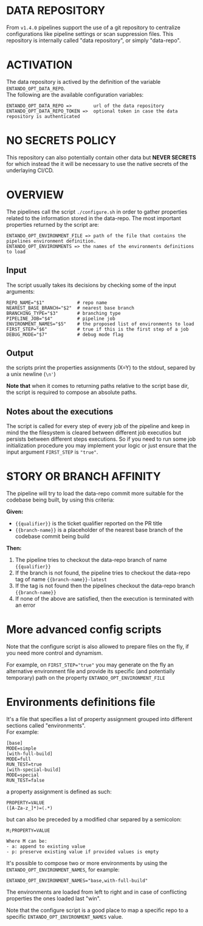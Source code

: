 # DATA REPOSITORY

From `v1.4.0` pipelines support the use of a git repository to centralize configurations like pipeline settings or scan suppression files.
This repository is internally called "data repository", or simply "data-repo".

# ACTIVATION

The data repository is actived by the definition of the variable `ENTANDO_OPT_DATA_REPO`.  
The following are the available configuration variables:

```
ENTANDO_OPT_DATA_REPO =>        url of the data repository
ENTANDO_OPT_DATA_REPO_TOKEN =>  optional token in case the data repository is authenticated
```

# NO SECRETS POLICY

This repository can also potentially contain other data but **NEVER SECRETS** for which instead the it will be necessary to use the native secrets of the underlaying CI/CD.

# OVERVIEW

The pipelines call the script `./configure.sh` in order to gather properties related to the information stored in the data-repo. The most important properties returned by the script are:

```
ENTANDO_OPT_ENVIRONMENT_FILE => path of the file that contains the pipelines environment definition.
ENTANDO_OPT_ENVIRONMENTS => the names of the environments definitions to load
```

## Input

The script usually takes its decisions by checking some of the input arguments:

```
REPO_NAME="$1"            # repo name
NEAREST_BASE_BRANCH="$2"  # nearest base branch
BRANCHING_TYPE="$3"       # branching type
PIPELINE_JOB="$4"         # pipeline job
ENVIRONMENT_NAMES="$5"    # the proposed list of environments to load
FIRST_STEP="$6"           # true if this is the first step of a job
DEBUG_MODE="$7"           # debug mode flag
```

## Output

the scripts print the properties assignments (X=Y) to the stdout, separed by a unix newline (`\n'`)

**Note that** when it comes to returning paths relative to the script base dir, the script is required to compose an absolute paths.


## Notes about the executions

The script is called for every step of every job of the pipeline and keep in mind the the filesystem is cleared between different job executios but persists between different steps executions.
So if you need to run some job initialization procedure you may implement your logic or just ensure that the input argument `FIRST_STEP` is `"true"`.

# STORY OR BRANCH AFFINITY

The pipeline will try to load the data-repo commit more suitable for the codebase being built, by using this criteria:

**Given:**

 - `{{qualifier}}` is the ticket qualifier reported on the PR title
 - `{{branch-name}}` is a placeholder of the nearest base branch of the codebase commit being build

**Then:**

1. The pipeline tries to checkout the data-repo branch of name `{{qualifier}}`
2. If the branch is not found, the pipeline tries to checkout the data-repo tag of name `{{branch-name}}-latest`
3. If the tag is not found then the pipelines checkout the data-repo branch `{{branch-name}}`
4. If none of the above are satisfied, then the execution is terminated with an error

# More advanced config scripts

Note that the configure script is also allowed to prepare files on the fly, if you need more control and dynamism.

For example, on `FIRST_STEP="true"` you may generate on the fly an alternative environment file and provide its specific (and potentially temporary) path on the property `ENTANDO_OPT_ENVIRONMENT_FILE`

# Environments definitions file

It's a file that specifies a list of property assignment grouped into different sections called "environments".  
For example:

```
[base]
MODE=simple
[with-full-build]
MODE=full
RUN_TEST=true
[with-special-build]
MODE=special
RUN_TEST=false
```

a property assignment is defined as such:

```
PROPERTY=VALUE
([A-Za-z_]*)=(.*)
```

but can also be preceded by a modified char separed by a semicolon:

```
M;PROPERTY=VALUE

Where M can be:
- a: append to existing value
- p: preserve existing value if provided values is empty
```


It's possible to compose two or more environments by using the `ENTANDO_OPT_ENVIRONMENT_NAMES`, for example:

```
ENTANDO_OPT_ENVIRONMENT_NAMES="base,with-full-build"
```

The environments are loaded from left to right and in case of conflicting properties the ones loaded last "win".

Note that the configure script is a good place to map a specific repo to a specific `ENTANDO_OPT_ENVIRONMENT_NAMES` value.
